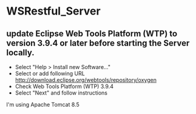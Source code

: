 # WSRestful_Server

## update Eclipse Web Tools Platform (WTP) to version 3.9.4 or later before starting the Server locally.
- Select "Help > Install new Software..."
- Select or add following URL http://download.eclipse.org/webtools/repository/oxygen
- Check Web Tools Platform (WTP) 3.9.4
- Select "Next" and follow instructions

I'm using Apache Tomcat 8.5
